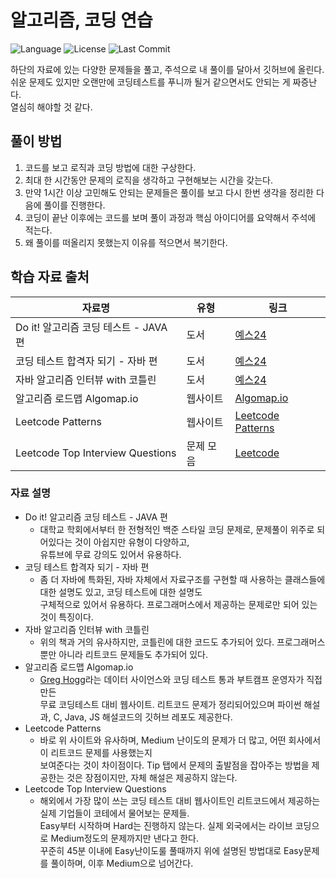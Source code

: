 # 알고리즘, 코딩 연습
![Language](https://img.shields.io/badge/language-Java-blue)
![License](https://img.shields.io/github/license/bgh1234554/CodingTestPractice)
![Last Commit](https://img.shields.io/github/last-commit/bgh1234554/CodingTestPractice)

하단의 자료에 있는 다양한 문제들을 풀고, 주석으로 내 풀이를 달아서 깃허브에 올린다.\
쉬운 문제도 있지만 오랜만에 코딩테스트를 푸니까 될거 같으면서도 안되는 게 짜증난다.\
열심히 해야할 것 같다.

## 풀이 방법
1. 코드를 보고 로직과 코딩 방법에 대한 구상한다.
2. 최대 한 시간동안 문제의 로직을 생각하고 구현해보는 시간을 갖는다.
3. 만약 1시간 이상 고민해도 안되는 문제들은 풀이를 보고 다시 한번 생각을 정리한 다음에 풀이를 진행한다.
4. 코딩이 끝난 이후에는 코드를 보며 풀이 과정과 핵심 아이디어를 요약해서 주석에 적는다.
5. 왜 풀이를 떠올리지 못했는지 이유를 적으면서 복기한다.

## 학습 자료 출처
| 자료명                                    | 유형        | 링크                                                      |
|-----------------------------------------|------------|---------------------------------------------------------|
| Do it! 알고리즘 코딩 테스트 - JAVA 편    | 도서        | [예스24](https://www.yes24.com/Product/Goods/108571508)   |
| 코딩 테스트 합격자 되기 - 자바 편        | 도서        | [예스24](https://www.yes24.com/Product/Goods/125183948)                                                     |
| 자바 알고리즘 인터뷰 with 코틀린         | 도서        | [예스24](https://www.yes24.com/Product/Goods/122445610)                                                     |
| 알고리즘 로드맵 Algomap.io               | 웹사이트    | [Algomap.io](https://algomap.io/list)                   |
| Leetcode Patterns               | 웹사이트    | [Leetcode Patterns](https://seanprashad.com/leetcode-patterns/)                   |
| Leetcode Top Interview Questions         | 문제 모음   | [Leetcode](https://leetcode.com/problemset/algorithms/) |

### 자료 설명
 * Do it! 알고리즘 코딩 테스트 - JAVA 편
   * 대학교 학회에서부터 한 전형적인 백준 스타일 코딩 문제로, 문제풀이 위주로 되어있다는 것이 아쉽지만 유형이 다양하고,\
   유튜브에 무료 강의도 있어서 유용하다.
* 코딩 테스트 합격자 되기 - 자바 편
  * 좀 더 자바에 특화된, 자바 자체에서 자료구조를 구현할 때 사용하는 클래스들에 대한 설명도 있고, 코딩 테스트에 대한 설명도\
  구체적으로 있어서 유용하다. 프로그래머스에서 제공하는 문제로만 되어 있는 것이 특징이다.
* 자바 알고리즘 인터뷰 with 코틀린
  * 위의 책과 거의 유사하지만, 코틀린에 대한 코드도 추가되어 있다. 프로그래머스뿐만 아니라 리트코드 문제들도 추가되어 있다.
* 알고리즘 로드맵 Algomap.io
  * [Greg Hogg](https://www.youtube.com/@GregHogg)라는 데이터 사이언스와 코딩 테스트 통과 부트캠프 운영자가 직접 만든\
  무료 코딩테스트 대비 웹사이트. 리트코드 문제가 정리되어있으며 파이썬 해설과, C, Java, JS 해설코드의 깃허브 레포도 제공한다.
* Leetcode Patterns
    * 바로 위 사이트와 유사하며, Medium 난이도의 문제가 더 많고, 어떤 회사에서 이 리트코드 문제를 사용했는지\
      보여준다는 것이 차이점이다. Tip 탭에서 문제의 출발점을 잡아주는 방법을 제공한는 것은 장점이지만, 자체 해설은 제공하지 않는다.
* Leetcode Top Interview Questions
  * 해외에서 가장 많이 쓰는 코딩 테스트 대비 웹사이트인 리트코드에서 제공하는 실제 기업들이 코테에서 물어보는 문제들.\
  Easy부터 시작하며 Hard는 진행하지 않는다. 실제 외국에서는 라이브 코딩으로 Medium정도의 문제까지만 낸다고 한다.\
  꾸준히 45분 이내에 Easy난이도룰 풀때까지 위에 설명된 방법대로 Easy문제를 풀이하며, 이후 Medium으로 넘어간다.